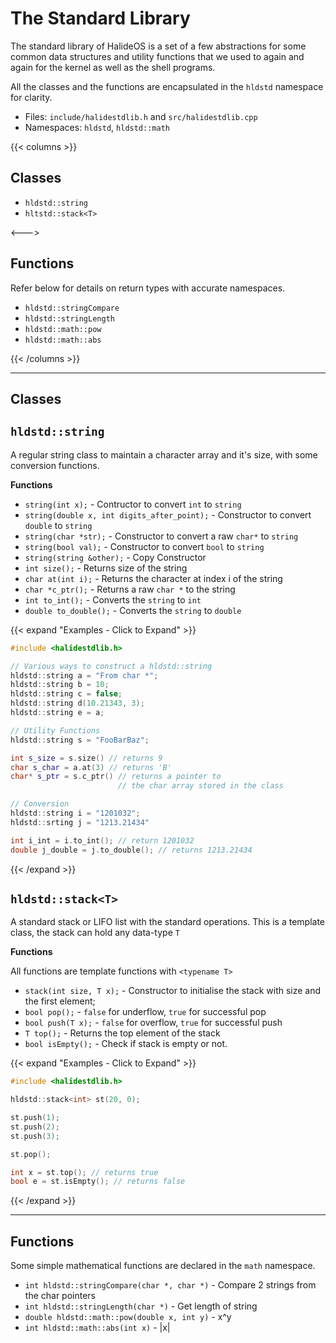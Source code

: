# The Standard Library

The standard library of HalideOS is a set of a few abstractions for some common data structures and utility 
functions that we used to again and again for the kernel as well as the shell programs. 

All the classes and the functions are encapsulated in the `hldstd` namespace for clarity.

* Files: `include/halidestdlib.h` and `src/halidestdlib.cpp`
* Namespaces: `hldstd`, `hldstd::math`

{{< columns >}}
## Classes
* `hldstd::string`
* `hltstd::stack<T>`

<--->

## Functions
Refer below for details on return types with accurate namespaces.

* `hldstd::stringCompare`
* `hldstd::stringLength`
* `hldstd::math::pow`
* `hldstd::math::abs`

{{< /columns >}}

---

## **Classes**

## `hldstd::string`

A regular string class to maintain a character array and it's size, with some conversion functions.

**Functions**

* `string(int x);` - Contructor to convert `int` to `string`
* `string(double x, int digits_after_point);` - Constructor to convert `double` to `string`
* `string(char *str);` - Constructor to convert a raw `char*` to `string`
* `string(bool val);` - Constructor to convert `bool` to `string`
* `string(string &other);` - Copy Constructor
* `int size();` - Returns size of the string
* `char at(int i);` - Returns the character at index i of the string
* `char *c_ptr();` - Returns a raw `char *` to the string
* `int to_int();` - Converts the `string` to `int`
* `double to_double();` - Converts the `string` to `double`


{{< expand "Examples - Click to Expand" >}}

```C++
#include <halidestdlib.h>

// Various ways to construct a hldstd::string
hldstd::string a = "From char *";
hldstd::string b = 10; 
hldstd::string c = false;
hldstd::string d(10.21343, 3);
hldstd::string e = a;

// Utility Functions
hldstd::string s = "FooBarBaz";

int s_size = s.size() // returns 9
char s_char = a.at(3) // returns 'B'
char* s_ptr = s.c_ptr() // returns a pointer to 
						// the char array stored in the class

// Conversion
hldstd::string i = "1201032";
hldstd::srting j = "1213.21434"

int i_int = i.to_int(); // return 1201032
double j_double = j.to_double(); // returns 1213.21434

```
{{< /expand >}}


## `hldstd::stack<T>`

A standard stack or LIFO list with the standard operations. This is a template class, the stack 
can hold any data-type `T`

**Functions**

All functions are template functions with `<typename T>`

* `stack(int size, T x);` - Constructor to initialise the stack with size and the first element;
* `bool pop();` - `false` for underflow, `true` for successful pop
* `bool push(T x);` - `false` for overflow, `true` for successful push
* `T top();` - Returns the top element of the stack
* `bool isEmpty();` - Check if stack is empty or not.

{{< expand "Examples - Click to Expand" >}}

```C++
#include <halidestdlib.h>

hldstd::stack<int> st(20, 0);

st.push(1);
st.push(2);
st.push(3);

st.pop();

int x = st.top(); // returns true
bool e = st.isEmpty(); // returns false
```
{{< /expand >}}

---

## **Functions**

Some simple mathematical functions are declared in the `math` namespace.

* `int hldstd::stringCompare(char *, char *)` - Compare 2 strings from the char pointers
* `int hldstd::stringLength(char *)` - Get length of string
* `double hldstd::math::pow(double x, int y)` - x^y
* `int hldstd::math::abs(int x)` - |x|
